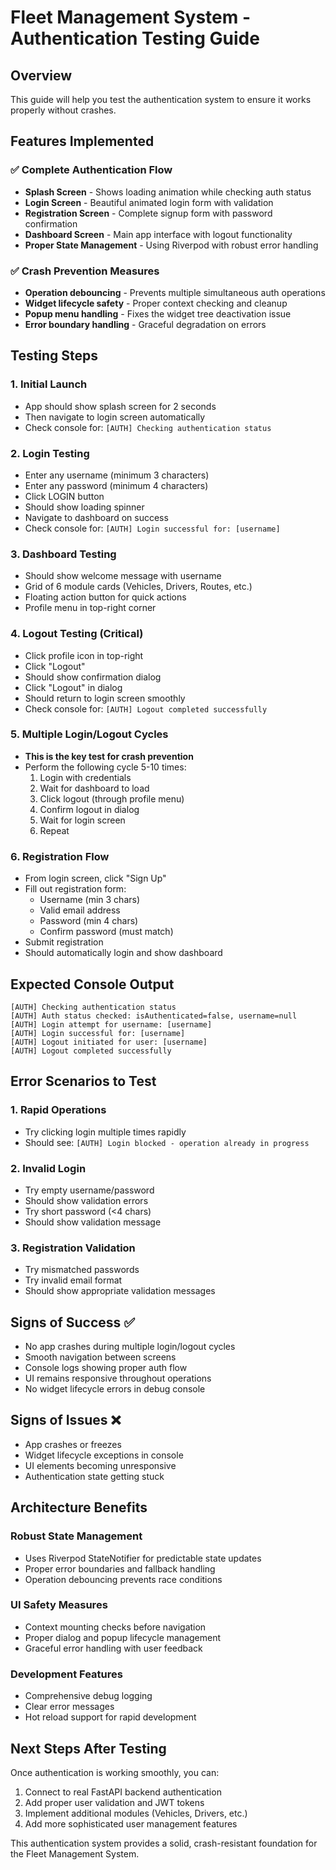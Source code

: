 # Fleet Management System - Authentication Testing Guide

## Overview
This guide will help you test the authentication system to ensure it works properly without crashes.

## Features Implemented

### ✅ Complete Authentication Flow
- **Splash Screen** - Shows loading animation while checking auth status
- **Login Screen** - Beautiful animated login form with validation
- **Registration Screen** - Complete signup form with password confirmation
- **Dashboard Screen** - Main app interface with logout functionality
- **Proper State Management** - Using Riverpod with robust error handling

### ✅ Crash Prevention Measures
- **Operation debouncing** - Prevents multiple simultaneous auth operations
- **Widget lifecycle safety** - Proper context checking and cleanup
- **Popup menu handling** - Fixes the widget tree deactivation issue
- **Error boundary handling** - Graceful degradation on errors

## Testing Steps

### 1. Initial Launch
- App should show splash screen for 2 seconds
- Then navigate to login screen automatically
- Check console for: `[AUTH] Checking authentication status`

### 2. Login Testing
- Enter any username (minimum 3 characters)
- Enter any password (minimum 4 characters) 
- Click LOGIN button
- Should show loading spinner
- Navigate to dashboard on success
- Check console for: `[AUTH] Login successful for: [username]`

### 3. Dashboard Testing
- Should show welcome message with username
- Grid of 6 module cards (Vehicles, Drivers, Routes, etc.)
- Floating action button for quick actions
- Profile menu in top-right corner

### 4. Logout Testing (Critical)
- Click profile icon in top-right
- Click "Logout" 
- Should show confirmation dialog
- Click "Logout" in dialog
- Should return to login screen smoothly
- Check console for: `[AUTH] Logout completed successfully`

### 5. Multiple Login/Logout Cycles
- **This is the key test for crash prevention**
- Perform the following cycle 5-10 times:
  1. Login with credentials
  2. Wait for dashboard to load
  3. Click logout (through profile menu)
  4. Confirm logout in dialog
  5. Wait for login screen
  6. Repeat

### 6. Registration Flow
- From login screen, click "Sign Up"
- Fill out registration form:
  - Username (min 3 chars)
  - Valid email address
  - Password (min 4 chars)
  - Confirm password (must match)
- Submit registration
- Should automatically login and show dashboard

## Expected Console Output
```
[AUTH] Checking authentication status
[AUTH] Auth status checked: isAuthenticated=false, username=null
[AUTH] Login attempt for username: [username]
[AUTH] Login successful for: [username]
[AUTH] Logout initiated for user: [username]
[AUTH] Logout completed successfully
```

## Error Scenarios to Test

### 1. Rapid Operations
- Try clicking login multiple times rapidly
- Should see: `[AUTH] Login blocked - operation already in progress`

### 2. Invalid Login
- Try empty username/password
- Should show validation errors
- Try short password (<4 chars)
- Should show validation message

### 3. Registration Validation
- Try mismatched passwords
- Try invalid email format
- Should show appropriate validation messages

## Signs of Success ✅
- No app crashes during multiple login/logout cycles
- Smooth navigation between screens
- Console logs showing proper auth flow
- UI remains responsive throughout operations
- No widget lifecycle errors in debug console

## Signs of Issues ❌
- App crashes or freezes
- Widget lifecycle exceptions in console
- UI elements becoming unresponsive
- Authentication state getting stuck

## Architecture Benefits

### Robust State Management
- Uses Riverpod StateNotifier for predictable state updates
- Proper error boundaries and fallback handling
- Operation debouncing prevents race conditions

### UI Safety Measures
- Context mounting checks before navigation
- Proper dialog and popup lifecycle management
- Graceful error handling with user feedback

### Development Features
- Comprehensive debug logging
- Clear error messages
- Hot reload support for rapid development

## Next Steps After Testing
Once authentication is working smoothly, you can:
1. Connect to real FastAPI backend authentication
2. Add proper user validation and JWT tokens
3. Implement additional modules (Vehicles, Drivers, etc.)
4. Add more sophisticated user management features

This authentication system provides a solid, crash-resistant foundation for the Fleet Management System.